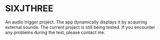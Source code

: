 # SIXJTHREE
An audio trigger project. The app dynamically displays it by acquiring external sounds. The current project is still being tested. If you encounter any problems during the test, please contact me.
